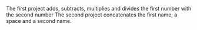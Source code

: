 The first project adds, subtracts, multiplies and divides the first number with the second number
The second project concatenates the first name, a space and a second name.
